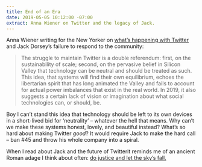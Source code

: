 ```yaml
---
title: End of an Era
date: 2019-05-05 10:12:00 -07:00
extract: Anna Wiener on Twitter and the legacy of Jack.
---
```


Anna Wiener writing for the New Yorker on [what’s happening with Twitter](https://www.newyorker.com/news/letter-from-silicon-valley/jack-dorseys-ted-interview-and-the-end-of-an-era) and Jack Dorsey’s failure to respond to the community:

> The struggle to maintain Twitter is a double referendum: first, on the sustainability of scale; second, on the pervasive belief in Silicon Valley that technology can be neutral and should be treated as such. This idea, that systems will find their own equilibrium, echoes the libertarian spirit that has long animated the Valley and fails to account for actual power imbalances that exist in the real world. In 2019, it also suggests a certain lack of vision or imagination about what social technologies can, or should, be.

Boy I can’t stand this idea that technology should be left to its own devices in a short-lived bid for ‘neutrality’ – whatever the hell that means. Why can’t we make these systems honest, lovely, and beautiful instead? What’s so hard about making Twitter _good_? It would require Jack to make the hard call – ban #45 and throw his whole company into a spiral. 

When I read about Jack and the future of Twitterit reminds me of an ancient Roman adage I think about often: [do justice and let the sky’s fall.](https://robinrendle.com/notes/do-justice-and-let-the-skies-fall/)
